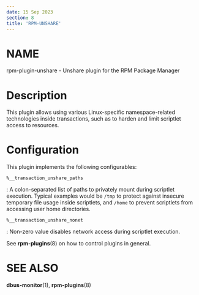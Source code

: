 ```yaml
---
date: 15 Sep 2023
section: 8
title: 'RPM-UNSHARE'
---
```


NAME
====

rpm-plugin-unshare - Unshare plugin for the RPM Package Manager

Description
===========

This plugin allows using various Linux-specific namespace-related
technologies inside transactions, such as to harden and limit
scriptlet access to resources.

Configuration
=============

This plugin implements the following configurables:

`%__transaction_unshare_paths`

:   A colon-separated list of paths to privately mount during scriptlet
    execution. Typical examples would be `/tmp` to protect against
    insecure temporary file usage inside scriptlets, and `/home` to
    prevent scriptlets from accessing user home directories.

`%__transaction_unshare_nonet`

:   Non-zero value disables network access during scriptlet execution.

See **rpm-plugins**(8) on how to control plugins in general.

SEE ALSO
========

**dbus-monitor**(1), **rpm-plugins**(8)
